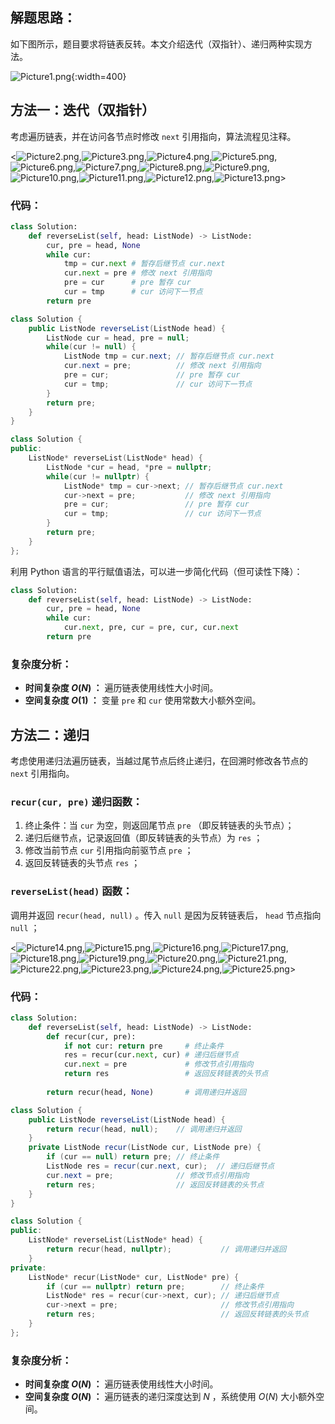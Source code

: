 ## 解题思路：

如下图所示，题目要求将链表反转。本文介绍迭代（双指针）、递归两种实现方法。

![Picture1.png](https://pic.leetcode-cn.com/1604779288-WXygqL-Picture1.png){:width=400}

## 方法一：迭代（双指针）

考虑遍历链表，并在访问各节点时修改 `next` 引用指向，算法流程见注释。

<![Picture2.png](https://pic.leetcode-cn.com/1604779288-fMPcDn-Picture2.png),![Picture3.png](https://pic.leetcode-cn.com/1604779288-jExDGV-Picture3.png),![Picture4.png](https://pic.leetcode-cn.com/1604779444-fENrGT-Picture4.png),![Picture5.png](https://pic.leetcode-cn.com/1604779288-GaydTj-Picture5.png),![Picture6.png](https://pic.leetcode-cn.com/1604779288-gowIkz-Picture6.png),![Picture7.png](https://pic.leetcode-cn.com/1604779288-VWjYQd-Picture7.png),![Picture8.png](https://pic.leetcode-cn.com/1604779288-DyVPZm-Picture8.png),![Picture9.png](https://pic.leetcode-cn.com/1604779288-yyhJIv-Picture9.png),![Picture10.png](https://pic.leetcode-cn.com/1604779288-nZLbad-Picture10.png),![Picture11.png](https://pic.leetcode-cn.com/1604779288-OLQNEW-Picture11.png),![Picture12.png](https://pic.leetcode-cn.com/1604779288-MHParU-Picture12.png),![Picture13.png](https://pic.leetcode-cn.com/1604779288-CaAUfb-Picture13.png)>

### 代码：

```Python []
class Solution:
    def reverseList(self, head: ListNode) -> ListNode:
        cur, pre = head, None
        while cur:
            tmp = cur.next # 暂存后继节点 cur.next
            cur.next = pre # 修改 next 引用指向
            pre = cur      # pre 暂存 cur
            cur = tmp      # cur 访问下一节点
        return pre
```

```Java []
class Solution {
    public ListNode reverseList(ListNode head) {
        ListNode cur = head, pre = null;
        while(cur != null) {
            ListNode tmp = cur.next; // 暂存后继节点 cur.next
            cur.next = pre;          // 修改 next 引用指向
            pre = cur;               // pre 暂存 cur
            cur = tmp;               // cur 访问下一节点
        }
        return pre;
    }
}
```

```C++ []
class Solution {
public:
    ListNode* reverseList(ListNode* head) {
        ListNode *cur = head, *pre = nullptr;
        while(cur != nullptr) {
            ListNode* tmp = cur->next; // 暂存后继节点 cur.next
            cur->next = pre;           // 修改 next 引用指向
            pre = cur;                 // pre 暂存 cur
            cur = tmp;                 // cur 访问下一节点
        }
        return pre;
    }
};
```

利用 Python 语言的平行赋值语法，可以进一步简化代码（但可读性下降）：

```Python []
class Solution:
    def reverseList(self, head: ListNode) -> ListNode:
        cur, pre = head, None
        while cur:
            cur.next, pre, cur = pre, cur, cur.next
        return pre
```

### 复杂度分析：

- **时间复杂度 $O(N)$ ：** 遍历链表使用线性大小时间。
- **空间复杂度 $O(1)$ ：** 变量 `pre` 和 `cur` 使用常数大小额外空间。

## 方法二：递归

考虑使用递归法遍历链表，当越过尾节点后终止递归，在回溯时修改各节点的 `next` 引用指向。

### `recur(cur, pre)` 递归函数：

1. 终止条件：当 `cur` 为空，则返回尾节点 `pre` （即反转链表的头节点）；
2. 递归后继节点，记录返回值（即反转链表的头节点）为 `res` ；
3. 修改当前节点 `cur` 引用指向前驱节点 `pre` ；
4. 返回反转链表的头节点 `res` ；

### `reverseList(head)` 函数：

调用并返回 `recur(head, null)` 。传入 `null` 是因为反转链表后， `head` 节点指向 `null` ；

<![Picture14.png](https://pic.leetcode-cn.com/1604779288-qqLwjR-Picture14.png),![Picture15.png](https://pic.leetcode-cn.com/1604779288-ZENdRv-Picture15.png),![Picture16.png](https://pic.leetcode-cn.com/1604779288-seTNVj-Picture16.png),![Picture17.png](https://pic.leetcode-cn.com/1604779288-sLdyLs-Picture17.png),![Picture18.png](https://pic.leetcode-cn.com/1604779288-jxqzsM-Picture18.png),![Picture19.png](https://pic.leetcode-cn.com/1604779288-ezRpYf-Picture19.png),![Picture20.png](https://pic.leetcode-cn.com/1604779288-CupRFr-Picture20.png),![Picture21.png](https://pic.leetcode-cn.com/1604779288-fEyTvV-Picture21.png),![Picture22.png](https://pic.leetcode-cn.com/1604779288-ZoKASJ-Picture22.png),![Picture23.png](https://pic.leetcode-cn.com/1604779700-EVamXi-Picture23.png),![Picture24.png](https://pic.leetcode-cn.com/1604779700-APVBqI-Picture24.png),![Picture25.png](https://pic.leetcode-cn.com/1604779700-zBKSUx-Picture25.png)>

### 代码：

```Python []
class Solution:
    def reverseList(self, head: ListNode) -> ListNode:
        def recur(cur, pre):
            if not cur: return pre     # 终止条件
            res = recur(cur.next, cur) # 递归后继节点
            cur.next = pre             # 修改节点引用指向
            return res                 # 返回反转链表的头节点
        
        return recur(head, None)       # 调用递归并返回
```

```Java []
class Solution {
    public ListNode reverseList(ListNode head) {
        return recur(head, null);    // 调用递归并返回
    }
    private ListNode recur(ListNode cur, ListNode pre) {
        if (cur == null) return pre; // 终止条件
        ListNode res = recur(cur.next, cur);  // 递归后继节点
        cur.next = pre;              // 修改节点引用指向
        return res;                  // 返回反转链表的头节点
    }
}
```

```C++ []
class Solution {
public:
    ListNode* reverseList(ListNode* head) {
        return recur(head, nullptr);           // 调用递归并返回
    }
private:
    ListNode* recur(ListNode* cur, ListNode* pre) {
        if (cur == nullptr) return pre;        // 终止条件
        ListNode* res = recur(cur->next, cur); // 递归后继节点
        cur->next = pre;                       // 修改节点引用指向
        return res;                            // 返回反转链表的头节点
    }
};
```

### 复杂度分析：

- **时间复杂度 $O(N)$ ：** 遍历链表使用线性大小时间。
- **空间复杂度 $O(N)$ ：** 遍历链表的递归深度达到 $N$ ，系统使用 $O(N)$ 大小额外空间。

